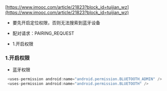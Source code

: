 

[https://www.imooc.com/article/21823?block_id=tuijian_wz](https://www.imooc.com/article/21823?block_id=tuijian_wz)

* 要先开启定位权限，否则无法搜索到蓝牙设备
* 配对请求：PAIRING_REQUEST

* 1.开启权限




### 1.开启权限
* 蓝牙权限
```java
 <uses-permission android:name="android.permission.BLUETOOTH_ADMIN" />
 <uses-permission android:name="android.permission.BLUETOOTH" />
```
